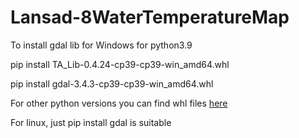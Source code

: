 ﻿# Lansad-8WaterTemperatureMap
 
To install gdal lib for Windows for python3.9

pip install TA_Lib-0.4.24-cp39-cp39-win_amd64.whl

pip install gdal-3.4.3-cp39-cp39-win_amd64.whl

For other python versions you can find whl files [here](https://www.lfd.uci.edu/~gohlke/pythonlibs/#gdal)

For linux, just pip install gdal is suitable
